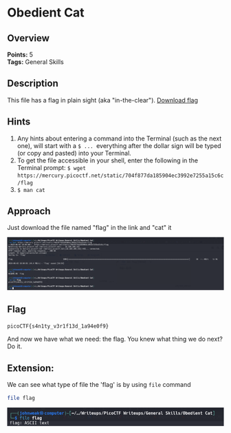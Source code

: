 # Obedient Cat

## Overview

**Points:** 5\
**Tags:** General Skills

## Description

This file has a flag in plain sight (aka "in-the-clear"). [Download flag](./flag)

## Hints
1. Any hints about entering a command into the Terminal (such as the next one), will start with a `$ ... `everything after the dollar sign will be typed (or copy and pasted) into your Terminal.
2. To get the file accessible in your shell, enter the following in the Terminal prompt: `$ wget https://mercury.picoctf.net/static/704f877da185904ec3992e7255a15c6c/flag`
3. `$ man cat`

## Approach
Just download the file named "flag"
in the link and "cat" it

![solution](image-1.png)

## Flag

`picoCTF{s4n1ty_v3r1f13d_1a94e0f9}`

And now we have what we need: the flag. You knew what thing we do next? Do it.

## Extension: 
We can see what type of file the 'flag' is by using `file` command
```bash
file flag
```

![extension](image-2.png)